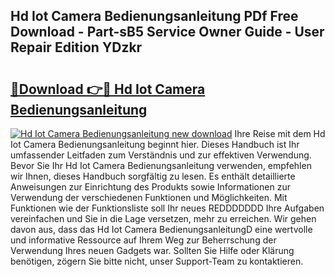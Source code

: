 ## Hd Iot Camera Bedienungsanleitung PDf Free Download - Part-sB5 Service Owner Guide - User Repair Edition YDzkr

# <h2><a href="http://df4wrt.blite.top/?on=Hd+Iot+Camera+Bedienungsanleitung">🔗Download 👉🔴 Hd Iot Camera Bedienungsanleitung</a></h2>

[![Hd Iot Camera Bedienungsanleitung new download](https://i.imgur.com/lujVjoI.png)](http://df4wrt.blite.top/?on=Hd+Iot+Camera+Bedienungsanleitung)
Ihre Reise mit dem Hd Iot Camera Bedienungsanleitung beginnt hier. Dieses Handbuch ist Ihr umfassender Leitfaden zum Verständnis und zur effektiven Verwendung. Bevor Sie Ihr Hd Iot Camera Bedienungsanleitung verwenden, empfehlen wir Ihnen, dieses Handbuch sorgfältig zu lesen. Es enthält detaillierte Anweisungen zur Einrichtung des Produkts sowie Informationen zur Verwendung der verschiedenen Funktionen und Möglichkeiten. Mit Funktionen wie der Funktionsliste soll Ihr neues REDDDDDDD Ihre Aufgaben vereinfachen und Sie in die Lage versetzen, mehr zu erreichen. Wir gehen davon aus, dass das Hd Iot Camera BedienungsanleitungD eine wertvolle und informative Ressource auf Ihrem Weg zur Beherrschung der Verwendung Ihres neuen Gadgets war. Sollten Sie Hilfe oder Klärung benötigen, zögern Sie bitte nicht, unser Support-Team zu kontaktieren.
